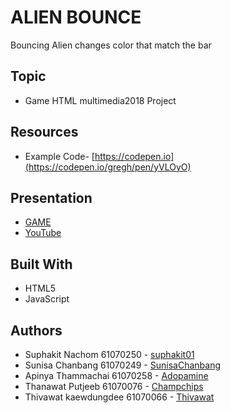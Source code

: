 # ALIEN BOUNCE
Bouncing Alien changes color that match the bar

## Topic
* Game HTML multimedia2018 Project

## Resources
* Example Code- [https://codepen.io](https://codepen.io/gregh/pen/yVLOyO)

## Presentation
* [GAME](https://suphakit01.github.io/alien-bounce-game/)
* [YouTube](https://youtu.be/LV6JnF63w_w)

## Built With
* HTML5
* JavaScript

## Authors
* Suphakit  Nachom  61070250 - [suphakit01](https://github.com/suphakit01)
* Sunisa Chanbang 61070249 - [SunisaChanbang](https://github.com/SunisaChanbang)
* Apinya Thammachai 61070258 - [Adopamine](https://github.com/Adopamine)
* Thanawat Putjeeb 61070076 - [Champchips](https://github.com/Champchips)
* Thivawat  kaewdungdee  61070066 - [Thivawat](https://github.com/Thivawat)
